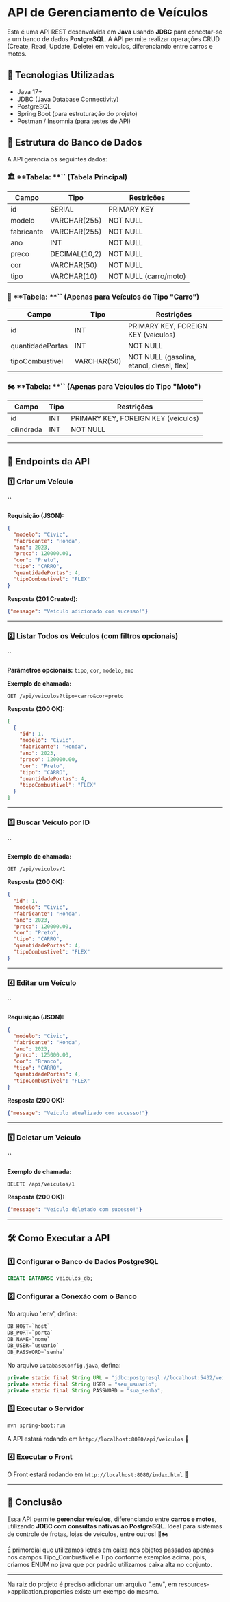 # API de Gerenciamento de Veículos

Esta é uma API REST desenvolvida em **Java** usando **JDBC** para conectar-se a um banco de dados **PostgreSQL**. A API permite realizar operações CRUD (Create, Read, Update, Delete) em veículos, diferenciando entre carros e motos.

## 📌 Tecnologias Utilizadas

- Java 17+
- JDBC (Java Database Connectivity)
- PostgreSQL
- Spring Boot (para estruturação do projeto)
- Postman / Insomnia (para testes de API)

## 📁 Estrutura do Banco de Dados

A API gerencia os seguintes dados:

### 🏛️ \*\*Tabela: \*\*`` (Tabela Principal)

| Campo      | Tipo          | Restrições            |
| ---------- | ------------- | --------------------- |
| id         | SERIAL        | PRIMARY KEY           |
| modelo     | VARCHAR(255)  | NOT NULL              |
| fabricante | VARCHAR(255)  | NOT NULL              |
| ano        | INT           | NOT NULL              |
| preco      | DECIMAL(10,2) | NOT NULL              |
| cor        | VARCHAR(50)   | NOT NULL              |
| tipo       | VARCHAR(10)   | NOT NULL (carro/moto) |

### 🚗 \*\*Tabela: \*\*`` (Apenas para Veículos do Tipo "Carro")

| Campo            | Tipo        | Restrições                                |
| ---------------- | ----------- | ----------------------------------------- |
| id               | INT         | PRIMARY KEY, FOREIGN KEY (veiculos)       |
| quantidadePortas | INT         | NOT NULL                                  |
| tipoCombustivel  | VARCHAR(50) | NOT NULL (gasolina, etanol, diesel, flex) |

### 🏍️ \*\*Tabela: \*\*`` (Apenas para Veículos do Tipo "Moto")

| Campo      | Tipo | Restrições                          |
| ---------- | ---- | ----------------------------------- |
| id         | INT  | PRIMARY KEY, FOREIGN KEY (veiculos) |
| cilindrada | INT  | NOT NULL                            |

---

## 🚀 **Endpoints da API**

### 1️⃣ Criar um Veículo

#### ``

**Requisição (JSON):**

```json
{
  "modelo": "Civic",
  "fabricante": "Honda",
  "ano": 2023,
  "preco": 120000.00,
  "cor": "Preto",
  "tipo": "CARRO",
  "quantidadePortas": 4,
  "tipoCombustivel": "FLEX"
}
```

**Resposta (201 Created):**

```json
{"message": "Veículo adicionado com sucesso!"}
```

---

### 2️⃣ Listar Todos os Veículos (com filtros opcionais)

#### ``

**Parâmetros opcionais:** `tipo`, `cor`, `modelo`, `ano`

**Exemplo de chamada:**

```http
GET /api/veiculos?tipo=carro&cor=preto
```

**Resposta (200 OK):**

```json
[
  {
    "id": 1,
    "modelo": "Civic",
    "fabricante": "Honda",
    "ano": 2023,
    "preco": 120000.00,
    "cor": "Preto",
    "tipo": "CARRO",
    "quantidadePortas": 4,
    "tipoCombustivel": "FLEX"
  }
]
```

---

### 3️⃣ Buscar Veículo por ID

#### ``

**Exemplo de chamada:**

```http
GET /api/veiculos/1
```

**Resposta (200 OK):**

```json
{
  "id": 1,
  "modelo": "Civic",
  "fabricante": "Honda",
  "ano": 2023,
  "preco": 120000.00,
  "cor": "Preto",
  "tipo": "CARRO",
  "quantidadePortas": 4,
  "tipoCombustivel": "FLEX"
}
```

---

### 4️⃣ Editar um Veículo

#### ``

**Requisição (JSON):**

```json
{
  "modelo": "Civic",
  "fabricante": "Honda",
  "ano": 2023,
  "preco": 125000.00,
  "cor": "Branco",
  "tipo": "CARRO",
  "quantidadePortas": 4,
  "tipoCombustivel": "FLEX"
}
```

**Resposta (200 OK):**

```json
{"message": "Veículo atualizado com sucesso!"}
```

---

### 5️⃣ Deletar um Veículo

#### ``

**Exemplo de chamada:**

```http
DELETE /api/veiculos/1
```

**Resposta (200 OK):**

```json
{"message": "Veículo deletado com sucesso!"}
```

---

## 🛠️ **Como Executar a API**

### 1️⃣ Configurar o Banco de Dados PostgreSQL

```sql
CREATE DATABASE veiculos_db;
```

### 2️⃣ Configurar a Conexão com o Banco

No arquivo '.env', defina:

```java
DB_HOST=`host`
DB_PORT=`porta`
DB_NAME=`nome`
DB_USER=`usuario`
DB_PASSWORD=`senha`
```

No arquivo `DatabaseConfig.java`, defina:

```java
private static final String URL = "jdbc:postgresql://localhost:5432/veiculos_db";
private static final String USER = "seu_usuario";
private static final String PASSWORD = "sua_senha";
```

### 3️⃣ Executar o Servidor

```sh
mvn spring-boot:run
```

A API estará rodando em `http://localhost:8080/api/veiculos` 🚀

### 4️⃣ Executar o Front
O Front estará rodando em `http://localhost:8080/index.html` 🚀

---

## 📌 **Conclusão**

Essa API permite **gerenciar veículos**, diferenciando entre **carros e motos**, utilizando **JDBC com consultas nativas ao PostgreSQL**. Ideal para sistemas de controle de frotas, lojas de veículos, entre outros! 🚗🏍️

É primordial que utilizamos letras em caixa nos objetos passados apenas nos campos Tipo_Combustivel e Tipo conforme exemplos acima, pois, criamos ENUM no java que por padrão utilizamos caixa alta no conjunto.

---

Na raiz do projeto é preciso adicionar um arquivo ".env", em resources->application.properties existe um exempo do mesmo.

